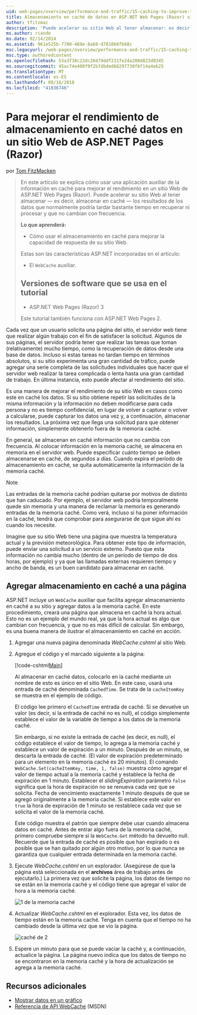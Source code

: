 ```yaml
---
uid: web-pages/overview/performance-and-traffic/15-caching-to-improve-the-performance-of-your-website
title: Almacenamiento en caché de datos en ASP.NET Web Pages (Razor) sitio para mejorar el rendimiento | Microsoft Docs
author: tfitzmac
description: 'Puede acelerar su sitio Web al tener almacenar: es decir, caché, los resultados de datos que normalmente tardará bastante tiempo en recuperar o procesar un...'
ms.author: riande
ms.date: 02/14/2014
ms.assetid: 961e525b-7700-469e-8a68-d7010b6fb68c
msc.legacyurl: /web-pages/overview/performance-and-traffic/15-caching-to-improve-the-performance-of-your-website
msc.type: authoredcontent
ms.openlocfilehash: 53a3f38c23dc20479ddf231fe24a200d823d0345
ms.sourcegitcommit: 45ac74e400f9f2b7dbded66297730f6f14a4eb25
ms.translationtype: MT
ms.contentlocale: es-ES
ms.lasthandoff: 08/16/2018
ms.locfileid: "41836746"
---
```

<a name="caching-data-in-an-aspnet-web-pages-razor-site-for-better-performance"></a>Para mejorar el rendimiento de almacenamiento en caché datos en un sitio Web de ASP.NET Pages (Razor)
====================
por [Tom FitzMacken](https://github.com/tfitzmac)

> En este artículo se explica cómo usar una aplicación auxiliar de la información en caché para mejorar el rendimiento en un sitio Web de ASP.NET Web Pages (Razor). Puede acelerar su sitio Web al tener almacenar &#8212; es decir, almacenar en caché &#8212; los resultados de los datos que normalmente podría tardar bastante tiempo en recuperar ni procesar y que no cambian con frecuencia.
> 
> **Lo que aprenderá:** 
> 
> - Cómo usar el almacenamiento en caché para mejorar la capacidad de respuesta de su sitio Web.
> 
> Estas son las características ASP.NET incorporadas en el artículo:
> 
> - El `WebCache` auxiliar.
>   
> 
> ## <a name="software-versions-used-in-the-tutorial"></a>Versiones de software que se usa en el tutorial
> 
> 
> - ASP.NET Web Pages (Razor) 3
>   
> 
> Este tutorial también funciona con ASP.NET Web Pages 2.


Cada vez que un usuario solicita una página del sitio, el servidor web tiene que realizar algún trabajo con el fin de satisfacer la solicitud. Algunos de sus páginas, el servidor podría tener que realizar las tareas que toman (relativamente) mucho tiempo, como la recuperación de datos desde una base de datos. Incluso si estas tareas no tardan tiempo en términos absolutos, si su sitio experimenta una gran cantidad de tráfico, puede agregar una serie completa de las solicitudes individuales que hacer que el servidor web realizar la tarea complicada o lenta hasta una gran cantidad de trabajo. En última instancia, esto puede afectar al rendimiento del sitio.

Es una manera de mejorar el rendimiento de su sitio Web en casos como este en caché los datos. Si su sitio obtiene repetir las solicitudes de la misma información y la información no deben modificarse para cada persona y no es tiempo confidencial, en lugar de volver a capturar o volver a calcularse, puede capturar los datos una vez y, a continuación, almacenar los resultados. La próxima vez que llega una solicitud para que obtener información, simplemente obtenerlo fuera de la memoria caché.

En general, se almacenan en caché información que no cambia con frecuencia. Al colocar información en la memoria caché, se almacena en memoria en el servidor web. Puede especificar cuánto tiempo se deben almacenarse en caché, de segundos a días. Cuando expira el período de almacenamiento en caché, se quita automáticamente la información de la memoria caché.

> [!NOTE]
> Las entradas de la memoria caché podrían quitarse por motivos de distinto que han caducado. Por ejemplo, el servidor web podría temporalmente quede sin memoria y una manera de reclamar la memoria es generando entradas de la memoria caché. Como verá, incluso si ha poner información en la caché, tendrá que comprobar para asegurarse de que sigue ahí es cuando los necesite.


Imagine que su sitio Web tiene una página que muestra la temperatura actual y la previsión meteorológica. Para obtener este tipo de información, puede enviar una solicitud a un servicio externo. Puesto que esta información no cambia mucho (dentro de un período de tiempo de dos horas, por ejemplo) y ya que las llamadas externas requieren tiempo y ancho de banda, es un buen candidato para almacenar en caché.

## <a name="adding-caching-to-a-page"></a>Agregar almacenamiento en caché a una página

ASP.NET incluye un `WebCache` auxiliar que facilita agregar almacenamiento en caché a su sitio y agregar datos a la memoria caché. En este procedimiento, creará una página que almacena en caché la hora actual. Esto no es un ejemplo del mundo real, ya que la hora actual es algo que cambian con frecuencia, y que no es más difícil de calcular. Sin embargo, es una buena manera de ilustrar el almacenamiento en caché en acción.

1. Agregar una nueva página denominada *WebCache.cshtml* al sitio Web.
2. Agregue el código y el marcado siguiente a la página:

    [!code-cshtml[Main](15-caching-to-improve-the-performance-of-your-website/samples/sample1.cshtml)]

    Al almacenar en caché datos, colocarlo en la caché mediante un nombre de esto es único en el sitio Web. En este caso, usará una entrada de caché denominada `CachedTime`. Se trata de la `cacheItemKey` se muestra en el ejemplo de código.

    El código lee primero el `CachedTime` entrada de caché. Si se devuelve un valor (es decir, si la entrada de caché no es null), el código simplemente establece el valor de la variable de tiempo a los datos de la memoria caché.

    Sin embargo, si no existe la entrada de caché (es decir, es null), el código establece el valor de tiempo, lo agrega a la memoria caché y establece un valor de expiración a un minuto. Después de un minuto, se descarta la entrada de caché. (El valor de expiración predeterminado para un elemento en la memoria caché es 20 minutos). El comando `WebCache.Set(cacheItemKey, time, 1, false)` muestra cómo agregar el valor de tiempo actual a la memoria caché y establece la fecha de expiración en 1 minuto. Establecer el *slidingExpiration* parámetro `false` significa que la hora de expiración no se renueva cada vez que se solicita. Fecha de vencimiento exactamente 1 minuto después de que se agregó originalmente a la memoria caché. Si establece este valor en `true` la hora de expiración de 1 minuto se restablece cada vez que se solicita el valor de la memoria caché.

    Este código muestra el patrón que siempre debe usar cuando almacena datos en caché. Antes de entrar algo fuera de la memoria caché, primero compruebe siempre si la `WebCache.Get` método ha devuelto null. Recuerde que la entrada de caché es posible que han expirado o es posible que se han quitado por algún otro motivo, por lo que nunca se garantiza que cualquier entrada determinada en la memoria caché.
3. Ejecute *WebCache.cshtml* en un explorador. (Asegúrese de que la página está seleccionada en el **archivos** área de trabajo antes de ejecutarlo.) La primera vez que solicite la página, los datos de tiempo no se están en la memoria caché y el código tiene que agregar el valor de hora a la memoria caché.

    ![1 de la memoria caché](15-caching-to-improve-the-performance-of-your-website/_static/image1.jpg)
4. Actualizar *WebCache.cshtml* en el explorador. Esta vez, los datos de tiempo están en la memoria caché. Tenga en cuenta que el tiempo no ha cambiado desde la última vez que se vio la página.

    ![caché de 2](15-caching-to-improve-the-performance-of-your-website/_static/image2.jpg)
5. Espere un minuto para que se puede vaciar la caché y, a continuación, actualice la página. La página nuevo indica que los datos de tiempo no se encontraron en la memoria caché y la hora de actualización se agrega a la memoria caché.

<a id="Additional_Resources"></a>
## <a name="additional-resources"></a>Recursos adicionales


- [Mostrar datos en un gráfico](https://go.microsoft.com/fwlink/?LinkId=202895)
- [Referencia de API WebCache](https://msdn.microsoft.com/library/system.web.helpers.webcache(v=vs.99).aspx) (MSDN)
